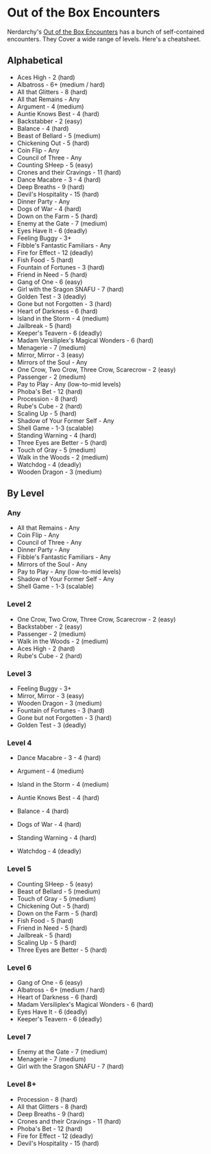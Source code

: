 # Out of the Box Encounters

Nerdarchy's [Out of the Box Encounters](https://nerdarchy.com/product-category/adventures-supplements/out-of-the-box/) has a bunch of self-contained encounters.
They Cover a wide range of levels.  Here's a cheatsheet.

## Alphabetical

* Aces High - 2 (hard)
* Albatross - 6+ (medium / hard)
* All that Glitters - 8 (hard)
* All that Remains - Any
* Argument - 4 (medium)
* Auntie Knows Best - 4 (hard)
* Backstabber - 2 (easy)
* Balance - 4 (hard)
* Beast of Bellard - 5 (medium)
* Chickening Out - 5 (hard)
* Coin Flip - Any
* Council of Three - Any
* Counting SHeep - 5 (easy)
* Crones and their Cravings - 11 (hard)
* Dance Macabre - 3 - 4 (hard)
* Deep Breaths - 9 (hard)
* Devil's Hospitality - 15 (hard)
* Dinner Party - Any
* Dogs of War - 4 (hard)
* Down on the Farm - 5 (hard)
* Enemy at the Gate - 7 (medium)
* Eyes Have It - 6 (deadly)
* Feeling Buggy - 3+
* Fibble's Fantastic Familiars - Any
* Fire for Effect - 12 (deadly)
* Fish Food - 5 (hard)
* Fountain of Fortunes - 3 (hard)
* Friend in Need - 5 (hard)
* Gang of One - 6 (easy)
* Girl with the Sragon SNAFU - 7 (hard)
* Golden Test - 3 (deadly)
* Gone but not Forgotten - 3 (hard)
* Heart of Darkness - 6 (hard)
* Island in the Storm - 4 (medium)
* Jailbreak - 5 (hard)
* Keeper's Teavern - 6 (deadly)
* Madam Versiliplex's Magical Wonders - 6 (hard)
* Menagerie - 7 (medium)
* Mirror, Mirror - 3 (easy)
* Mirrors of the Soul - Any
* One Crow, Two Crow, Three Crow, Scarecrow - 2 (easy)
* Passenger - 2 (medium)
* Pay to Play - Any (low-to-mid levels)
* Phoba's Bet - 12 (hard)
* Procession - 8 (hard)
* Rube's Cube - 2 (hard)
* Scaling Up - 5 (hard)
* Shadow of Your Former Self - Any
* Shell Game - 1-3 (scalable)
* Standing Warning - 4 (hard)
* Three Eyes are Better - 5 (hard)
* Touch of Gray - 5 (medium)
* Walk in the Woods - 2 (medium)
* Watchdog - 4 (deadly)
* Wooden Dragon - 3 (medium)


## By Level

### Any

* All that Remains - Any
* Coin Flip - Any
* Council of Three - Any
* Dinner Party - Any
* Fibble's Fantastic Familiars - Any
* Mirrors of the Soul - Any
* Pay to Play - Any (low-to-mid levels)
* Shadow of Your Former Self - Any
* Shell Game - 1-3 (scalable)

### Level 2

* One Crow, Two Crow, Three Crow, Scarecrow - 2 (easy)
* Backstabber - 2 (easy)
* Passenger - 2 (medium)
* Walk in the Woods - 2 (medium)
* Aces High - 2 (hard)
* Rube's Cube - 2 (hard)

### Level 3

* Feeling Buggy - 3+
* Mirror, Mirror - 3 (easy)
* Wooden Dragon - 3 (medium)
* Fountain of Fortunes - 3 (hard)
* Gone but not Forgotten - 3 (hard)
* Golden Test - 3 (deadly)

### Level 4

* Dance Macabre - 3 - 4 (hard)

* Argument - 4 (medium)
* Island in the Storm - 4 (medium)
* Auntie Knows Best - 4 (hard)
* Balance - 4 (hard)
* Dogs of War - 4 (hard)
* Standing Warning - 4 (hard)
* Watchdog - 4 (deadly)

### Level 5

* Counting SHeep - 5 (easy)
* Beast of Bellard - 5 (medium)
* Touch of Gray - 5 (medium)
* Chickening Out - 5 (hard)
* Down on the Farm - 5 (hard)
* Fish Food - 5 (hard)
* Friend in Need - 5 (hard)
* Jailbreak - 5 (hard)
* Scaling Up - 5 (hard)
* Three Eyes are Better - 5 (hard)

### Level 6

* Gang of One - 6 (easy)
* Albatross - 6+ (medium / hard)
* Heart of Darkness - 6 (hard)
* Madam Versiliplex's Magical Wonders - 6 (hard)
* Eyes Have It - 6 (deadly)
* Keeper's Teavern - 6 (deadly)

### Level 7

* Enemy at the Gate - 7 (medium)
* Menagerie - 7 (medium)
* Girl with the Sragon SNAFU - 7 (hard)

### Level 8+

* Procession - 8 (hard)
* All that Glitters - 8 (hard)
* Deep Breaths - 9 (hard)
* Crones and their Cravings - 11 (hard)
* Phoba's Bet - 12 (hard)
* Fire for Effect - 12 (deadly)
* Devil's Hospitality - 15 (hard)
